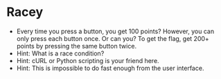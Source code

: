 # Racey
- Every time you press a button, you get 100 points? However, you can only press each button once. Or can you? To get the flag, get 200+ points by pressing the same button twice. 
- Hint: What is a race condition? 
- Hint: cURL or Python scripting is your friend here. 
- Hint: This is impossible to do fast enough from the user interface. 